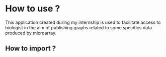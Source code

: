 # How to use ?

This application created during my internship is used to facilitate access to biologist in the aim of publishing graphs related to some specifics data produced by microarray.

## How to import ?